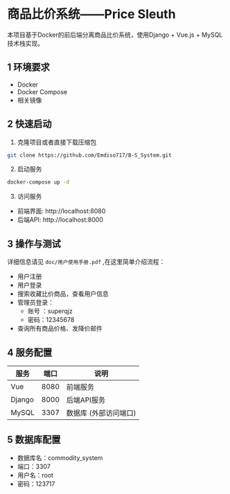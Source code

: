 # 商品比价系统——Price Sleuth

本项目基于Docker的前后端分离商品比价系统，使用Django + Vue.js + MySQL技术栈实现。

## 1 环境要求

- Docker
- Docker Compose
- 相关镜像

## 2 快速启动

1. 克隆项目或者直接下载压缩包

```bash
git clone https://github.com/Emdiso717/B-S_System.git
```

2. 启动服务
```bash
docker-compose up -d
```

3. 访问服务
- 前端界面: http://localhost:8080
- 后端API: http://localhost:8000

## 3 操作与测试

详细信息请见 `doc/用户使用手册.pdf` ,在这里简单介绍流程：

- 用户注册
- 用户登录
- 搜索收藏比价商品，查看用户信息
- 管理员登录：
  - 账号 ：superqjz
  - 密码：12345678
- 查询所有商品价格、发降价邮件

## 4 服务配置

| 服务   | 端口 | 说明                  |
| ------ | ---- | --------------------- |
| Vue    | 8080 | 前端服务              |
| Django | 8000 | 后端API服务           |
| MySQL  | 3307 | 数据库 (外部访问端口) |

## 5 数据库配置

- 数据库名：commodity_system
- 端口：3307
- 用户名：root
- 密码：123717
